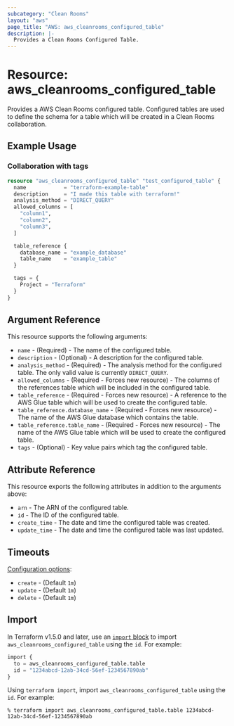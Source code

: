 ```yaml
---
subcategory: "Clean Rooms"
layout: "aws"
page_title: "AWS: aws_cleanrooms_configured_table"
description: |-
  Provides a Clean Rooms Configured Table.
---
```


# Resource: aws_cleanrooms_configured_table

Provides a AWS Clean Rooms configured table. Configured tables are used to define the schema for a table which will be created in a Clean Rooms collaboration.

## Example Usage

### Collaboration with tags

```terraform
resource "aws_cleanrooms_configured_table" "test_configured_table" {
  name            = "terraform-example-table"
  description     = "I made this table with terraform!"
  analysis_method = "DIRECT_QUERY"
  allowed_columns = [
    "column1",
    "column2",
    "column3",
  ]

  table_reference {
    database_name = "example_database"
    table_name    = "example_table"
  }

  tags = {
    Project = "Terraform"
  }
}
```

## Argument Reference

This resource supports the following arguments:

* `name` - (Required) - The name of the configured table.
* `description` - (Optional) - A description for the configured table.
* `analysis_method` - (Required) - The analysis method for the configured table. The only valid value is currently `DIRECT_QUERY`.
* `allowed_columns` - (Required - Forces new resource) - The columns of the references table which will be included in the configured table.
* `table_reference` - (Required - Forces new resource) - A reference to the AWS Glue table which will be used to create the configured table.
* `table_reference.database_name` - (Required - Forces new resource) - The name of the AWS Glue database which contains the table.
* `table_reference.table_name` - (Required - Forces new resource) - The name of the AWS Glue table which will be used to create the configured table.
* `tags` - (Optional) - Key value pairs which tag the configured table.

## Attribute Reference

This resource exports the following attributes in addition to the arguments above:

* `arn` - The ARN of the configured table.
* `id` - The ID of the configured table.
* `create_time` - The date and time the configured table was created.
* `update_time` - The date and time the configured table was last updated.

## Timeouts

[Configuration options](https://developer.hashicorp.com/terraform/language/resources/syntax#operation-timeouts):

- `create` - (Default `1m`)
- `update` - (Default `1m`)
- `delete` - (Default `1m`)

## Import

In Terraform v1.5.0 and later, use an [`import` block](https://developer.hashicorp.com/terraform/language/import) to import `aws_cleanrooms_configured_table` using the `id`. For example:

```terraform
import {
  to = aws_cleanrooms_configured_table.table
  id = "1234abcd-12ab-34cd-56ef-1234567890ab"
}
```

Using `terraform import`, import `aws_cleanrooms_configured_table` using the `id`. For example:

```console
% terraform import aws_cleanrooms_configured_table.table 1234abcd-12ab-34cd-56ef-1234567890ab
```

